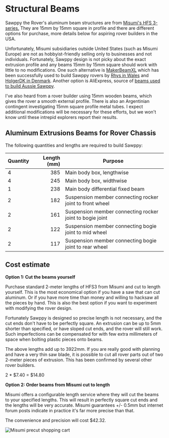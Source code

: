 # Structural Beams

Sawppy the Rover's aluminum beam structures are from [Misumi's HFS 3-series.](https://us.misumi-ec.com/vona2/detail/110300465870/)
They are 15mm by 15mm square in profile and there are different options for purchase, more details below for aspiring
rover builders in the USA.

Unfortunately, Misumi subsidiaries outside United States (such as Misumi Europe) are not as hobbyist-friendly
selling only to businesses and not individuals. Fortunately, Sawppy design is not picky about the exact extrusion 
profile and any beams 15mm by 15mm square should work with little to no modifications. One such alternative is
[MakerBeamXL](https://www.makerbeam.com/makerbeamxl/) which has been successfully used to build Sawppy rovers by 
[Rhys in Wales](https://hackaday.io/rhys.mainwaring) and [HolgerDK in Denmark](https://hackaday.io/HolgerDK).
Another option is AliExpress, source of
[beams used to build Aussie Sawppy](https://hackaday.io/project/166017-aussie-sawppy/log/164843-aussie-sawppy-parts-procurement).

I've also heard from a rover builder using 15mm wooden beams, which gives the rover a smooth external profile.
There is also an Argentinian contingent investigating 15mm square profile metal tubes. I expect additional modifications
will be necessary for these efforts, but we won't know until these intrepid explorers report their results.

## Aluminum Extrusions Beams for Rover Chassis

The following quantities and lengths are required to build Sawppy:

Quantity | Length (mm) | Purpose
--- | ---: | ---
4 | 385 | Main body box, lengthwise
4 | 245 | Main body box, widthwise
1 | 238 | Main body differential fixed beam
2 | 182 | Suspension member connecting rocker joint to front wheel
2 | 161 | Suspension member connecting rocker joint to bogie joint
2 | 122 | Suspension member connecting bogie joint to mid wheel
2 | 117 | Suspension member connecting bogie joint to rear wheel

## Cost estimate

__Option 1: Cut the beams yourself__

Purchase standard 2-meter lengths of HFS3 from Misumi and cut to length yourself. This is the most economical option if you have
a saw that can cut aluminum. Or if you have more time than money and willing to hacksaw all the pieces by hand.
This is also the best option if you want to experiment with modifying the rover design.

Fortunately Sawppy is designed so precise length is not necessary, and the cut ends don't have to be perfectly square.
An extrusion can be up to 5mm shorter than specified, or have sloped cut ends, and the rover will still work. Such
imperfections can be compensated for with few extra millimeters of space when bolting plastic pieces onto beams.

The above lengths add up to 3922mm. If you are really good with planning and have a very thin saw blade, it is possible to
cut all rover parts out of two 2-meter pieces of extrusion. This has been confirmed by several other rover builders.

2 * $7.40 = $14.80

__Option 2: Order beams from Misumi cut to length__

Misumi offers a configurable length service where they will cut the beams to your specified lengths. This will result
in perfectly square cut ends and the lengths will be very accurate. Misumi guarantees +/- 0.5mm but internet forum
posts indicate in practice it's far more precise than that.

The convenience and precision will cost $42.32.

![Misumi precut shopping cart](images/MisumiPrecutCart.jpg)


